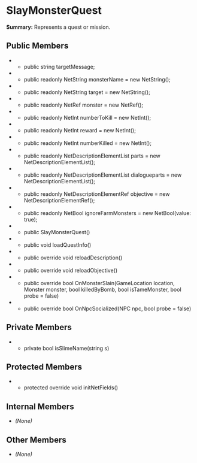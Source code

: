 # SlayMonsterQuest

**Summary:** Represents a quest or mission.

## Public Members
- - public string targetMessage;
- - public readonly NetString monsterName = new NetString();
- - public readonly NetString target = new NetString();
- - public readonly NetRef<Monster> monster = new NetRef<Monster>();
- - public readonly NetInt numberToKill = new NetInt();
- - public readonly NetInt reward = new NetInt();
- - public readonly NetInt numberKilled = new NetInt();
- - public readonly NetDescriptionElementList parts = new NetDescriptionElementList();
- - public readonly NetDescriptionElementList dialogueparts = new NetDescriptionElementList();
- - public readonly NetDescriptionElementRef objective = new NetDescriptionElementRef();
- - public readonly NetBool ignoreFarmMonsters = new NetBool(value: true);
- - public SlayMonsterQuest()
- - public void loadQuestInfo()
- - public override void reloadDescription()
- - public override void reloadObjective()
- - public override bool OnMonsterSlain(GameLocation location, Monster monster, bool killedByBomb, bool isTameMonster, bool probe = false)
- - public override bool OnNpcSocialized(NPC npc, bool probe = false)

## Private Members
- - private bool isSlimeName(string s)

## Protected Members
- - protected override void initNetFields()

## Internal Members
- *(None)*

## Other Members
- *(None)*
